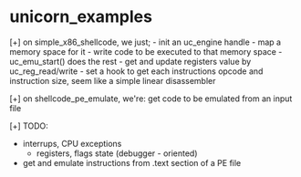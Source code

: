 # unicorn_examples
[+] on simple_x86_shellcode, we just;
	- init an uc_engine handle
	- map a memory space for it
	- write code to be executed to that memory space
	- uc_emu_start() does the rest
	- get and update registers value by uc_reg_read/write
	- set a hook to get each instructions opcode and instruction size,
	  seem like a simple linear disassembler
    
[+] on shellcode_pe_emulate, we're: get code to be emulated from an input file

[+] TODO:
  - interrups, CPU exceptions
	- registers, flags state (debugger - oriented)
  - get and emulate instructions from .text section of a PE file
